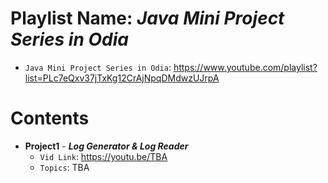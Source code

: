 # Playlist Name: _Java Mini Project Series in Odia_

- `Java Mini Project Series in Odia`: https://www.youtube.com/playlist?list=PLc7eQxv37jTxKg12CrAjNpqDMdwzUJrpA

# Contents

- **Project1** - **_Log Generator & Log Reader_**
  - `Vid Link`: https://youtu.be/TBA
  - `Topics`: TBA
